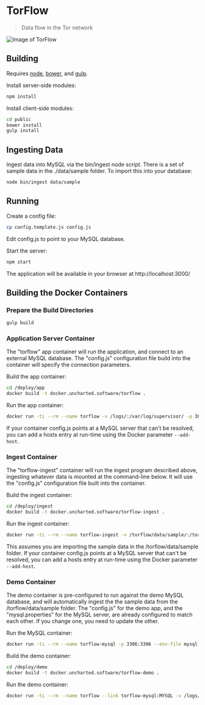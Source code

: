# TorFlow

> Data flow in the Tor network

![Image of TorFlow](https://github.com/unchartedsoftware/torflow/raw/master/sample.png)

## Building

Requires [node](http://nodejs.org/), [bower](http://bower.io/), and [gulp](http://http://gulpjs.com/).

Install server-side modules:

```bash
npm install
```

Install client-side modules:

```bash
cd public
bower install
gulp install
```

## Ingesting Data

Ingest data into MySQL via the bin/ingest node script. There is a set of sample data in the ./data/sample folder. To import this into your database:

```bash
node bin/ingest data/sample
```

## Running

Create a config file:

```bash
cp config.template.js config.js
```

Edit config.js to point to your MySQL database.

Start the server:

```bash
npm start
```

The application will be available in your browser at http://localhost:3000/

## Building the Docker Containers

### Prepare the Build Directories

```bash
gulp build
```

### Application Server Container

The "torflow" app container will run the application, and connect to an external MySQL database. The "config.js" configuration file build into the container will specify the connection parameters.

Build the app container:

```bash
cd /deploy/app
docker build -t docker.uncharted.software/torflow .
```

Run the app container:

```bash
docker run -ti --rm --name torflow -v /logs/:/var/log/supervisor/ -p 3000:3000 docker.uncharted.software/torflow
```

If your container config.js points at a MySQL server that can't be resolved, you can add a hosts entry at run-time using the Docker parameter `--add-host`.

### Ingest Container

The "torflow-ingest" container will run the ingest program described above, ingesting whatever data is mounted at the command-line below.  It will use the "config.js" configuration file built into the container.

Build the ingest container:

```bash
cd /deploy/ingest
docker build -t docker.uncharted.software/torflow-ingest .
```

Run the ingest container:

```bash
docker run -ti --rm --name torflow-ingest -v /torflow/data/sample/:/torflow/data docker.uncharted.software/torflow-ingest
```

This assumes you are importing the sample data in the /torflow/data/sample folder. If your container config.js points at a MySQL server that can't be resolved, you can add a hosts entry at run-time using the Docker parameter `--add-host`.

### Demo Container

The demo container is pre-configured to run against the demo MySQL database, and will automatically ingest the the sample data from the /torflow/data/sample folder.  The "config.js" for the demo app, and the "mysql.properties" for the MySQL server, are already configured to match each other. If you change one, you need to update the other.

Run the MySQL container:

```bash
docker run -ti --rm --name torflow-mysql -p 3306:3306 --env-file mysql.properties mysql:5.7
```

Build the demo container:

```bash
cd /deploy/demo
docker build -t docker.uncharted.software/torflow-demo .
```

Run the demo container:

```bash
docker run -ti --rm --name torflow --link torflow-mysql:MYSQL -v /logs/:/var/log/supervisor/ -p 3000:3000 docker.uncharted.software/torflow-demo
```
